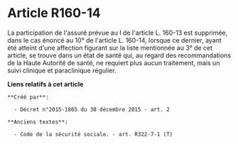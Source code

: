 # Article R160-14

La participation de l'assuré prévue au I de l'article  L. 160-13 est supprimée, dans le cas énoncé au 10° de l'article L.
160-14, lorsque ce dernier, ayant été atteint d'une affection figurant sur la liste mentionnée au 3° de cet article, se
trouve dans un état de santé qui, au regard des recommandations de la Haute Autorité de santé, ne requiert plus aucun
traitement, mais un suivi clinique et paraclinique régulier.

**Liens relatifs à cet article**

	**Créé par**:

	  - Décret n°2015-1865 du 30 décembre 2015 - art. 2

	**Anciens textes**:

	  - Code de la sécurité sociale. - art. R322-7-1 (T)
